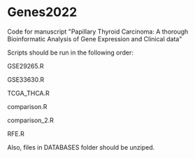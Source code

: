 # Genes2022
Code for manuscript "Papillary Thyroid Carcinoma: A thorough Bioinformatic Analysis of Gene Expression and Clinical data"

Scripts should be run in the following order:

 GSE29265.R
 
 GSE33630.R
 
 TCGA_THCA.R
 
 comparison.R
 
 comparison_2.R
 
 RFE.R
 
Also, files in DATABASES folder should be unziped.
 
 